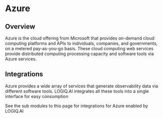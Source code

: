 # Azure

## Overview

Azure is the cloud offering from Microsoft that provides on-demand cloud computing platforms and APIs to individuals, companies, and governments, on a metered pay-as-you-go basis. These cloud computing web services provide distributed computing processing capacity and software tools via Azure services.

## Integrations

Azure provides a wide array of services that generate observability data via different software tools. LOGIQ.AI integrates all these tools into a single interface for easy consumption

See the sub modules to this page for integrations for Azure enabled by LOGIQ.AI
